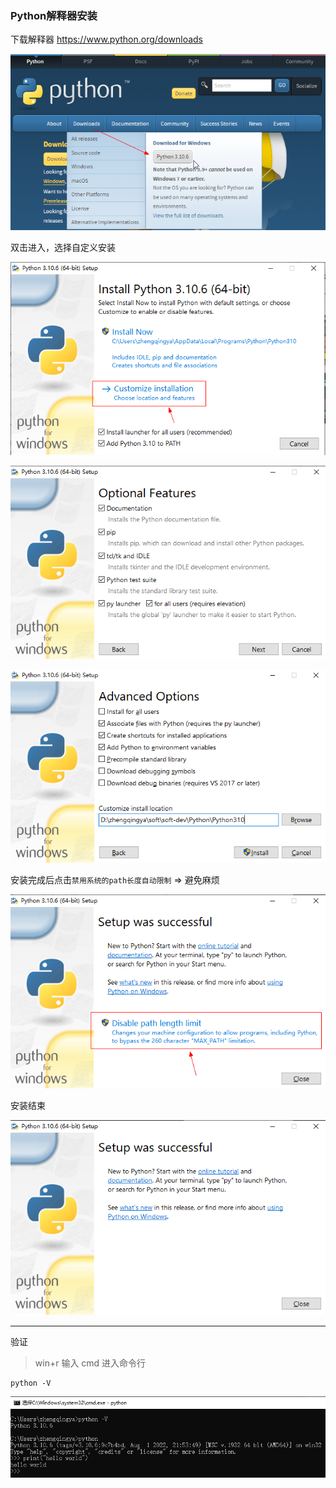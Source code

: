 ### Python解释器安装

下载解释器 https://www.python.org/downloads

![python-downloads.png](images/python-downloads.png)

双击进入，选择自定义安装

![python-install-01.png](images/python-install-01.png)

![python-install-02.png](images/python-install-02.png)

![python-install-03.png](images/python-install-03.png)

安装完成后点击`禁用系统的path长度自动限制` => 避免麻烦

![python-install-04.png](images/python-install-04.png)

安装结束

![python-install-05.png](images/python-install-05.png)

---

验证

> win+r 输入 cmd 进入命令行

```shell
python -V
```

![python-install-06.png](images/python-install-06.png)